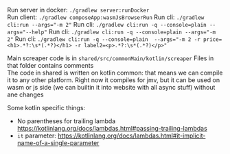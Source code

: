 Run server in docker: `./gradlew server:runDocker`  
Run client: `./gradlew composeApp:wasmJsBrowserRun`
Run cli: `./gradlew cli:run --args="-m 2"`
Run cli: `./gradlew cli:run -q --console=plain --args="--help"`
Run cli: `./gradlew cli:run -q --console=plain --args="-m 2"`
Run cli: `./gradlew cli:run -q --console=plain  --args="-m 2 -r price=<h1>.*?:\s*(.*?)</h1> -r label2=<p>.*?:\s*(.*?)</p>"`


Main screaper code is in `shared/src/commonMain/kotlin/screaper`
Files in that folder contains comments  
The code in shared is written on kotlin common: that means we can compile it to any other platform. Right now it 
compiles for jmv, but it can be used on wasm or js side (we can builtin it into website with all async stuff) without 
ane changes


Some kotlin specific things:  
 - No parentheses for trailing lambda https://kotlinlang.org/docs/lambdas.html#passing-trailing-lambdas  
 - `it` parameter: https://kotlinlang.org/docs/lambdas.html#it-implicit-name-of-a-single-parameter
